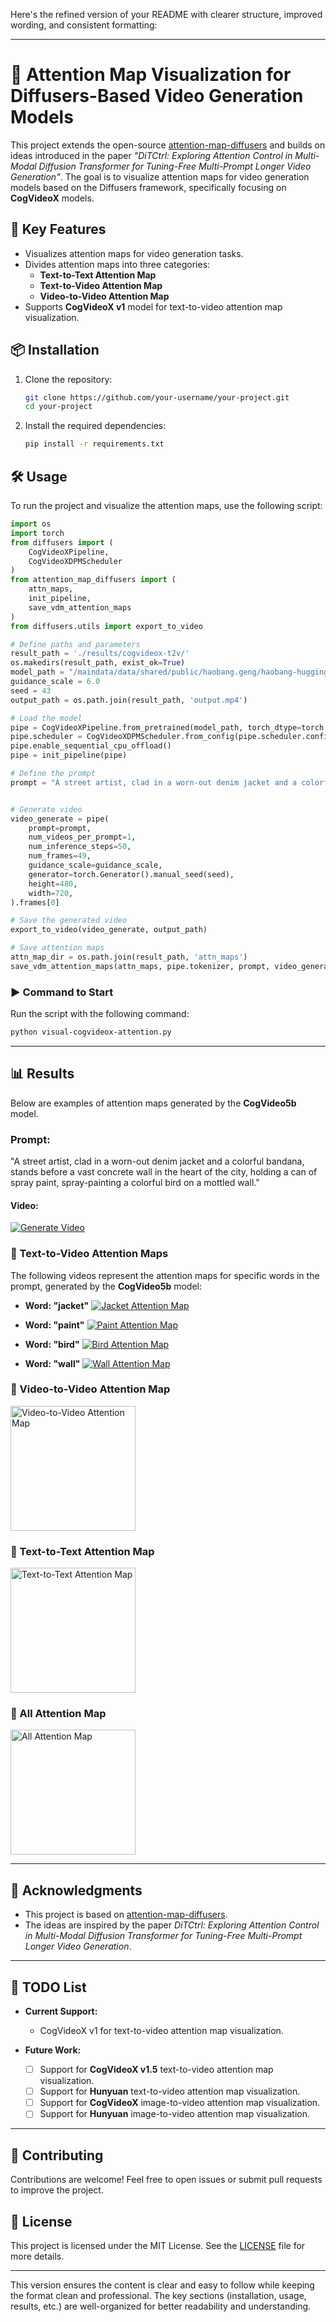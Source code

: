 Here's the refined version of your README with clearer structure, improved wording, and consistent formatting:

---

# 🚀 Attention Map Visualization for Diffusers-Based Video Generation Models

This project extends the open-source [attention-map-diffusers](https://github.com/wooyeolBaek/attention-map-diffusers) and builds on ideas introduced in the paper *"DiTCtrl: Exploring Attention Control in Multi-Modal Diffusion Transformer for Tuning-Free Multi-Prompt Longer Video Generation"*. The goal is to visualize attention maps for video generation models based on the Diffusers framework, specifically focusing on **CogVideoX** models.

## 🌟 Key Features
- Visualizes attention maps for video generation tasks.
- Divides attention maps into three categories:
  - **Text-to-Text Attention Map**
  - **Text-to-Video Attention Map**
  - **Video-to-Video Attention Map**
- Supports **CogVideoX v1** model for text-to-video attention map visualization.

## 📦 Installation
1. Clone the repository:
   ```bash
   git clone https://github.com/your-username/your-project.git
   cd your-project
   ```
2. Install the required dependencies:
   ```bash
   pip install -r requirements.txt
   ```

## 🛠️ Usage
To run the project and visualize the attention maps, use the following script:

```python
import os
import torch
from diffusers import (
    CogVideoXPipeline,
    CogVideoXDPMScheduler
)
from attention_map_diffusers import (
    attn_maps,
    init_pipeline,
    save_vdm_attention_maps
)
from diffusers.utils import export_to_video

# Define paths and parameters
result_path = './results/cogvideox-t2v/'
os.makedirs(result_path, exist_ok=True)
model_path = "/maindata/data/shared/public/haobang.geng/haobang-huggingface/CogVideoX-2b"
guidance_scale = 6.0
seed = 43
output_path = os.path.join(result_path, 'output.mp4')

# Load the model
pipe = CogVideoXPipeline.from_pretrained(model_path, torch_dtype=torch.bfloat16)
pipe.scheduler = CogVideoXDPMScheduler.from_config(pipe.scheduler.config, timestep_spacing="trailing")
pipe.enable_sequential_cpu_offload()
pipe = init_pipeline(pipe)

# Define the prompt
prompt = "A street artist, clad in a worn-out denim jacket and a colorful bandana, stands before a vast concrete wall in the heart, holding a can of spray paint, spray-painting a colorful bird on a mottled wall."


# Generate video
video_generate = pipe(
    prompt=prompt,
    num_videos_per_prompt=1,
    num_inference_steps=50,
    num_frames=49,
    guidance_scale=guidance_scale,
    generator=torch.Generator().manual_seed(seed),
    height=480,
    width=720,
).frames[0]

# Save the generated video
export_to_video(video_generate, output_path)

# Save attention maps
attn_map_dir = os.path.join(result_path, 'attn_maps')
save_vdm_attention_maps(attn_maps, pipe.tokenizer, prompt, video_generate, output_dir=attn_map_dir, unconditional=True)
```

### ▶️ Command to Start
Run the script with the following command:
```bash
python visual-cogvideox-attention.py
```

---

## 📊 Results

Below are examples of attention maps generated by the **CogVideo5b** model.

### Prompt:
"A street artist, clad in a worn-out denim jacket and a colorful bandana, stands before a vast concrete wall in the heart of the city, holding a can of spray paint, spray-painting a colorful bird on a mottled wall."

#### Video:
[![Generate Video](./asserts/output_thumbnail.jpg)](./asserts/output.mp4)

### 🎥 Text-to-Video Attention Maps

The following videos represent the attention maps for specific words in the prompt, generated by the **CogVideo5b** model:

- **Word: "jacket"**
  [![Jacket Attention Map](./asserts/1.jpg)](./asserts/1.mp4)

- **Word: "paint"**
  [![Paint Attention Map](./asserts/2.jpg)](./asserts/2.mp4)

- **Word: "bird"**
  [![Bird Attention Map](./asserts/3.jpg)](./asserts/3.mp4)

- **Word: "wall"**
  [![Wall Attention Map](./asserts/4.jpg)](./asserts/4.mp4)

### 🎥 Video-to-Video Attention Map
<img src="./asserts/attention-v2v.png" alt="Video-to-Video Attention Map" width="200"/>

### 🎥 Text-to-Text Attention Map
<img src="./asserts/attention-t2t.png" alt="Text-to-Text Attention Map" width="200"/>

### 🎥 All Attention Map
<img src="./asserts/attention-all.png" alt="All Attention Map" width="200"/>


---

## 🙏 Acknowledgments
- This project is based on [attention-map-diffusers](https://github.com/wooyeolBaek/attention-map-diffusers).
- The ideas are inspired by the paper *DiTCtrl: Exploring Attention Control in Multi-Modal Diffusion Transformer for Tuning-Free Multi-Prompt Longer Video Generation*.

---

## 📝 TODO List

- **Current Support:**
  - CogVideoX v1 for text-to-video attention map visualization.

- **Future Work:**
  - [ ] Support for **CogVideoX v1.5** text-to-video attention map visualization.
  - [ ] Support for **Hunyuan** text-to-video attention map visualization.
  - [ ] Support for **CogVideoX** image-to-video attention map visualization.
  - [ ] Support for **Hunyuan** image-to-video attention map visualization.

---

## 🤝 Contributing
Contributions are welcome! Feel free to open issues or submit pull requests to improve the project.

## 📜 License
This project is licensed under the MIT License. See the [LICENSE](LICENSE) file for more details.

---

This version ensures the content is clear and easy to follow while keeping the format clean and professional. The key sections (installation, usage, results, etc.) are well-organized for better readability and understanding.
